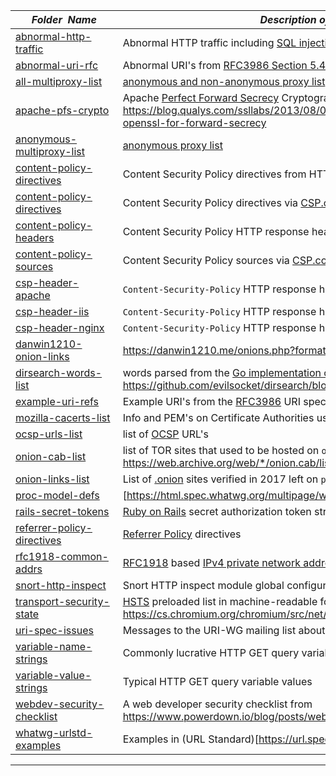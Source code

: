 |&nbsp;&nbsp;&nbsp;&nbsp;&nbsp;&nbsp;_Folder&nbsp;&nbsp;Name_&nbsp;&nbsp;&nbsp;&nbsp;&nbsp;&nbsp;| _Description of Contents_
|:--------------------|--------------------------------------------------------------------------------------------------------------------------------------------------------
| [abnormal-http-traffic](abnormal-http-traffic.txt) | Abnormal HTTP traffic including [SQL injection](https://wikipedia.org/wiki/SQL_injection) attacks  
| [abnormal-uri-rfc](abnormal-uri-rfc.txt) |  Abnormal URI's from [RFC3986 Section 5.4.2](https://tools.ietf.org/html/rfc3986#section-5.4.2) 
| [all-multiproxy-list](all-multiproxy-list.txt) |  [anonymous and non-anonymous proxy list](http://multiproxy.org/txt_all/proxy.txt) 
| [apache-pfs-crypto](apache-pfs-crypto.conf) |  Apache [Perfect Forward Secrecy](https://wikipedia.org/wiki/Forward_secrecy) Cryptography configuration statements <https://blog.qualys.com/ssllabs/2013/08/05/configuring-apache-nginx-and-openssl-for-forward-secrecy> 
| [anonymous-multiproxy-list](anonymous-multiproxy-list.txt) |  [anonymous proxy list](http://multiproxy.org/txt_anon/proxy.txt) 
| [content-policy-directives](content-policy-directives.txt) |  Content Security Policy directives from HTTP replies 
| [content-policy-directives](content-policy-directives.txt) |  Content Security Policy directives via [CSP.com](https://content-security-policy.com) 
| [content-policy-headers](content-policy-headers.txt) |  Content Security Policy HTTP response headers via [CSP.com](https://content-security-policy.com) 
| [content-policy-sources](content-policy-sources.txt) |  Content Security Policy sources via [CSP.com](https://content-security-policy.com) 
| [csp-header-apache](csp-header-apache.conf) |  `Content-Security-Policy` HTTP response header [Apache](https://httpd.apache.org) config 
| [csp-header-iis](csp-header-iis.conf) |  `Content-Security-Policy` HTTP response header [IIS](https://iis.net) config 
| [csp-header-nginx](csp-header-nginx.conf) |  `Content-Security-Policy` HTTP response header [NGINX](https://nginx.com) config 
| [danwin1210-onion-links](danwin1210-onion-links.txt) |  <https://danwin1210.me/onions.php?format=text> 
| [dirsearch-words-list](dirsearch-words-list.txt) |  words parsed from the [Go implementation of dirsearch](https://github.com/evilsocket/dirsearch) tool's `dict.txt` file <https://github.com/evilsocket/dirsearch/blob/master/dict.txt> 
| [example-uri-refs](example-uri-refs.txt) |  Example URI's from the [RFC3986](https://tools.ietf.org/html/rfc3986 "Uniform Resource Identifier (URI): Generic Syntax") URI specification issues list 
| [mozilla-cacerts-list](mozilla-cacerts-list.csv) |  Info and PEM's on Certificate Authorities used by Mozilla 
| [ocsp-urls-list](ocsp-urls-list.txt) | list of [OCSP](https://wikipedia.org/wiki/Online_Certificate_Status_Protocol) URL's
| [onion-cab-list](onion-cab-list.txt) |  list of TOR sites that used to be hosted on `onion.cab` via <https://web.archive.org/web/*/onion.cab/list.php>  
| [onion-links-list](onion-links-list.txt) |  List of [.onion](https://wikipedia.org/wiki/.onion) sites verified in 2017 left on `pastebin.com` 
| [proc-model-defs](proc-model-defs.txt) |  [https://html.spec.whatwg.org/multipage/webappapis.html#definitions-2]("") 
| [rails-secret-tokens](rails-secret-tokens.txt) |  [Ruby on Rails](http://rubyonrails.org) secret authorization token string values 
| [referrer-policy-directives](referrer-policy-directives.txt) |  [Referrer Policy](https://w3.org/TR/referrer-policy/) directives 
| [rfc1918-common-addrs](rfc1918-common-addrs.txt) |  [RFC1918](https://tools.ietf.org/html/rfc1918 "Address Allocations for Private Internets") based [IPv4 private network address spaces](https://wikipedia.org/wiki/Private_network#Private_IPv4_address_spaces) for [SSRF](https://www.owasp.org/index.php/Server_Side_Request_Forgery) attacks 
| [snort-http-inspect](snort-http-inspect.txt) |  Snort HTTP inspect module global configuration variables 
| [transport-security-state](transport-security-state.json.xz) |  [HSTS](https://www.chromium.org/hsts "HTTP Strict Transport Security") preloaded list in machine-readable format <https://cs.chromium.org/chromium/src/net/http/transport_security_state_static.json> 
| [uri-spec-issues](uri-spec-issues.html) |  Messages to the URI-WG mailing list about ambiguous URI syntax 
| [variable-name-strings](variable-name-strings.txt) |  Commonly lucrative HTTP GET query variable names 
| [variable-value-strings](variable-value-strings.txt) |  Typical HTTP GET query variable values 
| [webdev-security-checklist](webdev-security-checklist.md) |  A web developer security checklist from <https://www.powerdown.io/blog/posts/web-developer-security-checklist.html> 
| [whatwg-urlstd-examples](whatwg-urlstd-examples.csv) |  Examples in (URL Standard)[https://url.spec.whatwg.org] 

* * *

